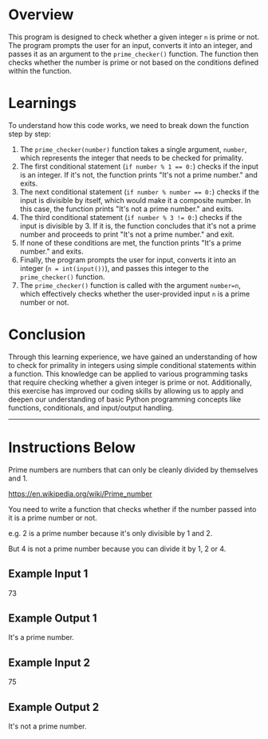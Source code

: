 # Overview
This program is designed to check whether a given integer `n` is prime or not. The program prompts the user for an input, converts it into an integer, and passes it as an argument to the `prime_checker()` function. The function then checks whether the number is prime or not based on the conditions defined within the function.

# Learnings
To understand how this code works, we need to break down the function step by step:

1. The `prime_checker(number)` function takes a single argument, `number`, which represents the integer that needs to be checked for primality.
2. The first conditional statement (`if number % 1 == 0:`) checks if the input is an integer. If it's not, the function prints "It's not a prime number." and exits.
3. The next conditional statement (`if number % number == 0:`) checks if the input is divisible by itself, which would make it a composite number. In this case, the function prints "It's not a prime number." and exits.
4. The third conditional statement (`if number % 3 != 0:`) checks if the input is divisible by 3. If it is, the function concludes that it's not a prime number and proceeds to print "It's not a prime number." and exit.
5. If none of these conditions are met, the function prints "It's a prime number." and exits.
6. Finally, the program prompts the user for input, converts it into an integer (`n = int(input())`), and passes this integer to the `prime_checker()` function.
7. The `prime_checker()` function is called with the argument `number=n`, which effectively checks whether the user-provided input `n` is a prime number or not.

# Conclusion
Through this learning experience, we have gained an understanding of how to check for primality in integers using simple conditional statements within a function. This knowledge can be applied to various programming tasks that require checking whether a given integer is prime or not. Additionally, this exercise has improved our coding skills by allowing us to apply and deepen our understanding of basic Python programming concepts like functions, conditionals, and input/output handling.

-----
# Instructions Below

Prime numbers are numbers that can only be cleanly divided by themselves and 1.

https://en.wikipedia.org/wiki/Prime_number

You need to write a function that checks whether if the number passed into it is a prime number or not.

e.g. 2 is a prime number because it's only divisible by 1 and 2.

But 4 is not a prime number because you can divide it by 1, 2 or 4.

## Example Input 1

73

## Example Output 1

It's a prime number.

## Example Input 2

75

## Example Output 2

It's not a prime number.
